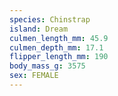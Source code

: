 ```yaml
---
species: Chinstrap
island: Dream
culmen_length_mm: 45.9
culmen_depth_mm: 17.1
flipper_length_mm: 190
body_mass_g: 3575
sex: FEMALE
---
```

